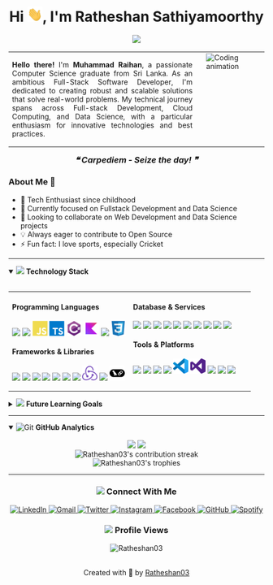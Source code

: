<h1 align="center">Hi <img src="https://raw.githubusercontent.com/ABSphreak/ABSphreak/master/gifs/Hi.gif" width="30px">, I'm Ratheshan Sathiyamoorthy</h1>
<p align="center">
  <a href="https://github.com/Ratheshan03/readme-typing-svg"><img src="https://readme-typing-svg.herokuapp.com?lines=Computer+Science+Graduate;Full+Stack+Software+Developer;DS%20|%20CLOUD%20|%20FL%20Enthusiast;Aspiring+Learner&center=true&width=500&height=50"></a>
</p>

<table width="100%" border: none; padding: 10px">
  <tr>
    <td style="vertical-align: top; padding-right: 20px; max-width: 500px;">
      <p align="justify">
        <b>Hello there!</b> I'm <b>Muhammad Raihan</b>, a passionate Computer Science graduate from Sri Lanka. 
        As an ambitious Full-Stack Software Developer, I'm dedicated to creating robust and scalable solutions that solve 
        real-world problems. My technical journey spans across Full-stack Development, Cloud Computing, and Data Science, with a 
        particular enthusiasm for innovative technologies and best practices.
      </p>
    </td>
    <td style="vertical-align: top;">
      <img src="https://i.makeagif.com/media/8-18-2023/tuSsml.gif" width="300" alt="Coding animation">
    </td>
  </tr>
</table>

<h3 align="center" style="margin-top: 15px;">
  <b><i> ❝ Carpediem - Seize the day! ❞</i></b>
</h3>


<h3>About Me 🧑</h3>

- 🧞 Tech Enthusiast since childhood
- 🔭 Currently focused on Fullstack Development and Data Science
- 👯 Looking to collaborate on Web Development and Data Science projects
- 💡 Always eager to contribute to Open Source
- ⚡ Fun fact: I love sports, especially Cricket

---

<details open>
<summary>
  <img src="https://media2.giphy.com/media/QssGEmpkyEOhBCb7e1/giphy.gif?cid=ecf05e47a0n3gi1bfqntqmob8g9aid1oyj2wr3ds3mg700bl&rid=giphy.gif" width="25"> <b>Technology Stack</b>
</summary>
<br>

<table>
  <tr>
    <td valign="top" width="50%">
      <h4>Programming Languages</h4>
      <p>
        <code><a href="https://www.python.org/" target="_blank"><img height="30" src="https://www.vectorlogo.zone/logos/python/python-icon.svg"></a></code>
        <code><a href="https://www.oracle.com/java/" target="_blank"><img height="30" src="https://www.vectorlogo.zone/logos/java/java-icon.svg"></a></code>
        <code><a href="https://www.javascript.com/" target="_blank"><img height="30" src="https://raw.githubusercontent.com/devicons/devicon/master/icons/javascript/javascript-plain.svg"></a></code>
        <code><a href="https://www.typescriptlang.org/" target="_blank"><img height="30" src="https://raw.githubusercontent.com/devicons/devicon/master/icons/typescript/typescript-original.svg"></a></code>
        <code><a href="https://learn.microsoft.com/en-us/dotnet/csharp/" target="_blank"><img height="30" src="https://raw.githubusercontent.com/devicons/devicon/master/icons/csharp/csharp-original.svg"></a></code>
        <code><a href="https://kotlinlang.org/" target="_blank"><img height="30" src="https://raw.githubusercontent.com/devicons/devicon/master/icons/kotlin/kotlin-original.svg"></a></code>
        <code><a href="https://www.w3schools.com/html/" target="_blank"><img height="30" src="https://www.vectorlogo.zone/logos/w3_html5/w3_html5-icon.svg"></a></code>
        <code><a href="https://www.w3schools.com/css/" target="_blank"><img height="30" src="https://raw.githubusercontent.com/devicons/devicon/master/icons/css3/css3-original.svg"></a></code>
      </p>
      <h4>Frameworks & Libraries</h4>
      <p>
        <code><a href="https://reactjs.org/" target="_blank"><img height="30" src="https://www.vectorlogo.zone/logos/reactjs/reactjs-icon.svg"></a></code>
        <code><a href="https://nextjs.org/" target="_blank"><img height="30" src="https://www.vectorlogo.zone/logos/nextjs/nextjs-icon.svg"></a></code>
        <code><a href="https://nodejs.org/en/" target="_blank"><img height="30" src="https://www.vectorlogo.zone/logos/nodejs/nodejs-icon.svg"></a></code>
        <code><a href="https://spring.io/projects/spring-boot" target="_blank"><img height="30" src="https://www.vectorlogo.zone/logos/springio/springio-icon.svg"></a></code>
        <code><a href="https://www.tensorflow.org/" target="_blank"><img height="30" src="https://www.vectorlogo.zone/logos/tensorflow/tensorflow-icon.svg"></a></code>
        <code><a href="https://pytorch.org/" target="_blank"><img height="30" src="https://www.vectorlogo.zone/logos/pytorch/pytorch-icon.svg"></a></code>
        <code><a href="https://tailwindcss.com/" target="_blank"><img height="30" src="https://www.vectorlogo.zone/logos/tailwindcss/tailwindcss-icon.svg"></a></code>
        <code><a href="https://redux.js.org" target="_blank"><img height="30" src="https://raw.githubusercontent.com/devicons/devicon/master/icons/redux/redux-original.svg"></a></code>
        <code><a href="https://matplotlib.org/" target="_blank"><img height="30" src="https://upload.wikimedia.org/wikipedia/commons/8/84/Matplotlib_icon.svg"></a></code>
        <code><a href="https://www.langchain.com/" target="_blank"><img height="30" src="https://github.com/simple-icons/simple-icons/blob/master/icons/langchain.svg"></a></code>
      </p>
    </td>
    <td valign="top" width="50%">
      <h4>Database & Services</h4>
      <p>
        <code><a href="https://mongodb.com/" target="_blank"><img height="30" src="https://www.vectorlogo.zone/logos/mongodb/mongodb-icon.svg"></a></code>
        <code><a href="https://firebase.google.com/" target="_blank"><img height="30" src="https://www.vectorlogo.zone/logos/firebase/firebase-icon.svg"></a></code>
        <code><a href="https://www.mysql.com/" target="_blank"><img height="30" src="https://www.vectorlogo.zone/logos/mysql/mysql-icon.svg"></a></code>
        <code><a href="https://www.influxdata.com/time-series-platform/telegraf/" target="_blank"><img height="30" src="https://www.vectorlogo.zone/logos/influxdata/influxdata-icon.svg"></a></code>
        <code><a href="https://www.docker.com/" target="_blank"><img height="30" src="https://www.vectorlogo.zone/logos/docker/docker-icon.svg"></a></code>
        <code><a href="https://kubernetes.io/" target="_blank"><img height="30" src="https://www.vectorlogo.zone/logos/kubernetes/kubernetes-icon.svg"></a></code>
        <code><a href="https://about.gitlab.com/" target="_blank"><img height="30" src="https://www.vectorlogo.zone/logos/gitlab/gitlab-icon.svg"></a></code>
        <code><a href="https://www.jenkins.io/" target="_blank"><img height="30" src="https://www.vectorlogo.zone/logos/jenkins/jenkins-icon.svg"></a></code>
        <code><a href="https://azure.microsoft.com/en-us/" target="_blank"><img height="30" src="https://www.vectorlogo.zone/logos/microsoft_azure/microsoft_azure-icon.svg"></a></code>
        <code><a href="https://cloud.google.com/" target="_blank"><img height="30" src="https://www.vectorlogo.zone/logos/google_cloud/google_cloud-icon.svg"></a></code>
      </p>
      <h4>Tools & Platforms</h4>
      <p>
        <code><a href="https://git-scm.com/" target="_blank"><img height="30" src="https://www.vectorlogo.zone/logos/git-scm/git-scm-icon.svg"></a></code>
        <code><a href="https://www.json.org/" target="_blank"><img height="30" src="https://www.vectorlogo.zone/logos/json/json-icon.svg"></a></code>
        <code><a href="https://colab.research.google.com/" target="_blank"><img height="30" src="https://colab.research.google.com/img/colab_favicon_256px.png"></a></code>
        <code><a href="https://id.heroku.com/login" target="_blank"><img height="30" src="https://www.vectorlogo.zone/logos/heroku/heroku-icon.svg"></a></code>
        <code><a href="https://code.visualstudio.com/" target="_blank"><img height="30" src="https://raw.githubusercontent.com/devicons/devicon/master/icons/vscode/vscode-original.svg"></a></code>
        <code><a href="https://visualstudio.microsoft.com/" target="_blank"><img height="30" src="https://raw.githubusercontent.com/devicons/devicon/master/icons/visualstudio/visualstudio-plain.svg"></a></code>
        <code><a href="https://www.jetbrains.com/idea/" target="_blank"><img height="30" src="https://upload.wikimedia.org/wikipedia/commons/9/9c/IntelliJ_IDEA_Icon.svg"></a></code>
        <code><a href="https://developer.android.com/studio" target="_blank"><img height="30" src="https://developer.android.com/images/logos/android.svg"></a></code>
        <code><a href="https://vercel.com/" target="_blank"><img height="30" src="https://www.vectorlogo.zone/logos/vercel/vercel-icon.svg"></a></code>
      </p>
    </td>
  </tr>
</table>

</details>

<details>
<summary>
  <img src="https://media.giphy.com/media/v1.Y2lkPTc5MGI3NjExNDVlOTAxNzZjZWM1YzM0MThmNjI0ZWY1NzBhYjcwM2MxZTFhMzNhMSZlcD12MV9pbnRlcm5hbF9naWZzX2dpZklkJmN0PWc/i4jKn7itdV2Tvjzj6Y/giphy.gif" width="25"> <b>Future Learning Goals</b>
</summary>
<br>

<table>
  <tr>
    <td valign="top" width="50%">
      <h4>Mobile Development</h4>
      <p>
        <code><a href="https://flutter.dev/" target="_blank"><img height="30" src="https://www.vectorlogo.zone/logos/flutterio/flutterio-icon.svg"></a></code>
      </p>
      <h4>Cloud & DevOps</h4>
      <p>
        <code><a href="https://cloud.google.com/" target="_blank"><img height="30" src="https://www.vectorlogo.zone/logos/google_cloud/google_cloud-icon.svg"></a></code>
        <code><a href="https://aws.amazon.com/" target="_blank"><img height="30" src="https://www.vectorlogo.zone/logos/amazon_aws/amazon_aws-icon.svg"></a></code>
      </p>
    </td>
    <td valign="top" width="50%">
      <h4>Data Science & Machine Learning</h4>
      <p>
        <code><a href="https://opencv.org/" target="_blank"><img height="30" src="https://www.vectorlogo.zone/logos/opencv/opencv-icon.svg"></a></code>
        <code><a href="https://analytics.google.com/" target="_blank"><img height="30" src="https://www.vectorlogo.zone/logos/google_analytics/google_analytics-icon.svg"></a></code>
      </p>
    </td>
  </tr>
</table>
</details>

---

<details open>
<summary>
 <img src="https://media.giphy.com/media/W5eoZHPpUx9sapR0eu/giphy.gif" width="30px" alt="Git"/>&nbsp;<b>GitHub Analytics</b>
</summary>
<br>

<div align="center">
  <img height="180em" src="https://github-readme-stats.vercel.app/api?username=Ratheshan03&show_icons=true&hide_border=true&title_color=94b4a4&icon_color=FFFFFF&text_color=FFFFFF&bg_color=000000&count_private=true&include_all_commits=true"/>
  <img height="180em" src="https://github-readme-stats.vercel.app/api/top-langs/?username=Ratheshan03&text_color=FFFFFF&bg_color=000000&title_color=94b4a4&langs_count=8&layout=compact&hide_border=true"/>
</div>

<div align="center">
  <img width="70%" src="https://github-readme-streak-stats.herokuapp.com/?user=Ratheshan03&theme=black-ice&hide_border=true&stroke=0000&background=000000&ring=94b4a4&fire=94b4a4&currStreakLabel=94b4a4" alt="Ratheshan03's contribution streak" />
</div>

<div align="center">
  <img src="https://github-profile-trophy.vercel.app/?username=Ratheshan03&theme=darkhub&no-frame=true&no-bg=true&margin-w=15&margin-h=15&column=6&row=1" alt="Ratheshan03's trophies" />
</div>
</details>

---

<!-- FOOTER WITH ANIMATED EMOJIS -->

<div align="center">
  <h3> <img src="https://media.giphy.com/media/v1.Y2lkPTc5MGI3NjExODhhNTY0MmQwMDNmNDQ0MWYwNGYwODI3ZDNkODU1MGM5OWFkYTQxYSZlcD12MV9pbnRlcm5hbF9naWZzX2dpZklkJmN0PWc/jnhXd7KT8UTk5WIgiV/giphy.gif" width="30px"> Connect With Me </h3>
</div>

<div align="center">
  <a href="https://www.linkedin.com/in/ratheshan-sathiyamoorthy/" target="_blank">
    <img src="https://img.shields.io/badge/LinkedIn-0077B5?style=for-the-badge&logo=linkedin&logoColor=white" alt="LinkedIn" />
  </a>
  <a href="mailto:lionratheshan@gmail.com" target="_blank">
    <img src="https://img.shields.io/badge/Gmail-D14836?style=for-the-badge&logo=gmail&logoColor=white" alt="Gmail" />
  </a>
  <a href="https://twitter.com/Ratheshan_03" target="_blank">
    <img src="https://img.shields.io/badge/Twitter-1DA1F2?style=for-the-badge&logo=twitter&logoColor=white" alt="Twitter" />
  </a>
  <a href="https://www.instagram.com/ratheshan_03/" target="_blank">
    <img src="https://img.shields.io/badge/Instagram-E4405F?style=for-the-badge&logo=instagram&logoColor=white" alt="Instagram" />
  </a>
  <a href="https://www.facebook.com/profile.php?id=100003874786181" target="_blank">
    <img src="https://img.shields.io/badge/Facebook-1877F2?style=for-the-badge&logo=facebook&logoColor=white" alt="Facebook" />
  </a>
  <a href="https://github.com/Ratheshan03" target="_blank">
    <img src="https://img.shields.io/badge/GitHub-100000?style=for-the-badge&logo=github&logoColor=white" alt="GitHub" />
  </a>
   <a href="https://open.spotify.com/user/31xw3bkkvliubehb764jl5scttru" target="_blank">
    <img src="https://img.shields.io/badge/Spotify-1ED760?&style=for-the-badge&logo=spotify&logoColor=white" alt="Spotify" />
  </a>
</div>

<div align="center">
  <h3> <img src="https://media.giphy.com/media/v1.Y2lkPTc5MGI3NjExa2lzemg5b2Vhd21xbXdjMGF2aXhkd2NieDQ3emQyYXIycHJncDlrayZlcD12MV9pbnRlcm5hbF9naWZzX2dpZklkJmN0PWc/VgCDAzcKvsR6OM0uWg/giphy.gif" width="30"> Profile Views</h3>
  <img src="https://komarev.com/ghpvc/?username=Ratheshan03&label=Profile%20views&color=0e75b6&style=for-the-badge" alt="Ratheshan03" />
</div>

<br>
<div align="center">
  <p>Created with 🖤 by <a href="https://github.com/Ratheshan03">Ratheshan03</a></p>
</div>
